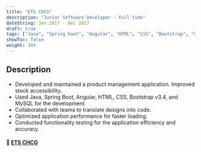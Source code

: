 ```yaml
---
title: "ETS CHCG"
description: "Junior Software Developer - Full time"
dateString: Jan 2017 - Dec 2017 
draft: true
tags: ["Java", "Spring boot", "Angular", "HTML", "CSS", "Bootstrap", "Git", "Github", "Junit", "MySQL"]
showToc: false
weight: 304
---
```


## Description
- Developed and maintained a product management application. Improved stock accessibility.
- Used Java, Spring Boot, Angular, HTML, CSS, Bootstrap v3.4, and MySQL for the development.
- Collaborated with teams to translate designs into code.
- Optimized application performance for faster loading.
- Conducted functionality testing for the application efficiency and accuracy.

#### 🔗 [**ETS CHCG**](https://www.chcg.mr/fr/)